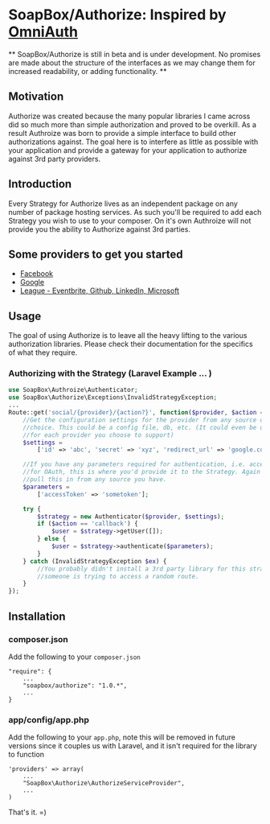 # SoapBox/Authorize: Inspired by [OmniAuth](https://github.com/intridea/omniauth)

** SoapBox/Authorize is still in beta and is under development. No promises are
made about the structure of the interfaces as we may change them for increased
readability, or adding functionality. **

## Motivation
Authorize was created because the many popular libraries I came across did so
much more than simple authorization and proved to be overkill. As a result
Authroize was born to provide a simple interface to build other authorizations
against. The goal here is to interfere as little as possible with your
application and provide a gateway for your application to authorize against 3rd
party providers.

## Introduction
Every Strategy for Authorize lives as an independent package on any number of
package hosting services. As such you'll be required to add each Strategy you
wish to use to your composer. On it's own Authroize will not provide you the
ability to Authorize against 3rd parties.

## Some providers to get you started
- [Facebook](https://github.com/SoapBox/authorize-facebook)
- [Google](https://github.com/SoapBox/authorize-google)
- [League - Eventbrite, Github, LinkedIn, Microsoft](https://github.com/Soapbox/authorize-league)

## Usage
The goal of using Authorize is to leave all the heavy lifting to the various
authorization libraries. Please check their documentation for the specifics of
what they require.

### Authorizing with the Strategy (Laravel Example ... )
```php
use SoapBox\Authroize\Authenticator;
use SoapBox\Authorize\Exceptions\InvalidStrategyException;
...
Route::get('social/{provider}/{action?}', function($provider, $action = null) {
	//Get the configuration settings for the provider from any source of your
	//choice. This could be a config file, db, etc. (It could even be different
	//for each provider you choose to support)
	$settings =
		['id' => 'abc', 'secret' => 'xyz', 'redirect_url' => 'google.com'];

	//If you have any parameters required for authentication, i.e. accessToken
	//for OAuth, this is where you'd provide it to the Strategy. Again you can
	//pull this in from any source you have.
	$parameters =
		['accessToken' => 'sometoken'];

	try {
		$strategy = new Authenticator($provider, $settings);
		if ($action == 'callback') {
			$user = $strategy->getUser([]);
		} else {
			$user = $strategy->authenticate($parameters);
		}
	} catch (InvalidStrategyException $ex) {
		//You probably didn't install a 3rd party library for this strategy, or
		//someone is trying to access a random route.
	}
});
```

## Installation

### composer.json
Add the following to your `composer.json`
```
"require": {
	...
	"soapbox/authorize": "1.0.*",
	...
}
```

### app/config/app.php
Add the following to your `app.php`, note this will be removed in future
versions since it couples us with Laravel, and it isn't required for the library
to function
```
'providers' => array(
	...
	"SoapBox\Authorize\AuthorizeServiceProvider",
	...
)
```

That's it. =)
